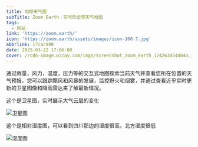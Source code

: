 ```yaml
---
title: 地球天气图
subTitle: Zoom Earth：实时的全球天气地图
tags:
  - 网站
link: 'https://zoom.earth/'
icon: 'https://zoom.earth/assets/images/icon-100.7.jpg'
abbrlink: 17cac998
date: 2025-03-22 17:06:08
cover: //cdn-image.w3cay.com/imgs/screenshot_zoom_earth_1742634544844.jpg
---
```


通过雨量，风力，温度，压力等的交互式地图探索当前天气并查看您所在位置的天气预报，您可以跟踪飓风和风暴的发展，监控野火和烟雾，并通过查看近乎实时更新的卫星图像和降雨雷达来了解最新情况。

这个是卫星图，实时展示大气云层的变化

![卫星图](//cdn-image.w3cay.com/imgs/screenshot_zoom_earth_1742634407135.jpg)

这个是相对湿度图，可以看到四川那边的湿度很高，北方湿度很低

![湿度图](//cdn-image.w3cay.com/imgs/screenshot_zoom_earth_1742634605005.jpg)

